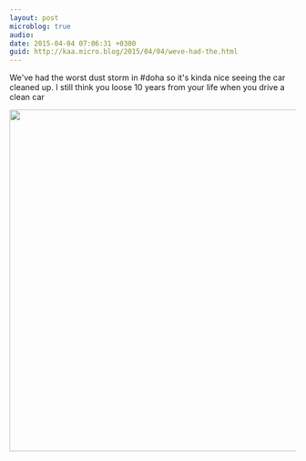```yaml
---
layout: post
microblog: true
audio: 
date: 2015-04-04 07:06:31 +0300
guid: http://kaa.micro.blog/2015/04/04/weve-had-the.html
---
```

We've had the worst dust storm in #doha so it's kinda nice seeing the car cleaned up. I still think you loose 10 years from your life when you drive a clean car

<img src="http://www.kaa.bz/uploads/2018/21bbfc0dd0.jpg" width="600" height="600" />

